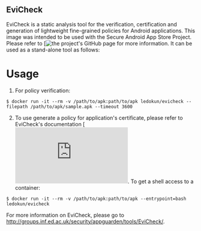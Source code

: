 EviCheck
---------------------------------
EviCheck is a static analysis tool for the verification, certification and generation of lightweight fine-grained policies for Android applications. This image was intended to be used with the Secure Android App Store Project. Please refer to [![the project's GitHub page](https://github.com/LedoKun/secure-android-app-store) for more information. It can be used as a stand-alone tool as follows:

Usage
==================

1. For policy verification:
```
$ docker run -it --rm -v /path/to/apk:path/to/apk ledokun/evicheck --filepath /path/to/apk/sample.apk --timeout 3600
```

2. To use generate a policy for application's certificate, please refer to EviCheck's documentation [![tdocumentation](http://groups.inf.ed.ac.uk/security/appguarden/tools/EviCheck/doc.html). To get a shell access to a container:
```
$ docker run -it --rm -v /path/to/apk:path/to/apk --entrypoint=bash ledokun/evicheck
```

For more information on EviCheck, please go to http://groups.inf.ed.ac.uk/security/appguarden/tools/EviCheck/.
